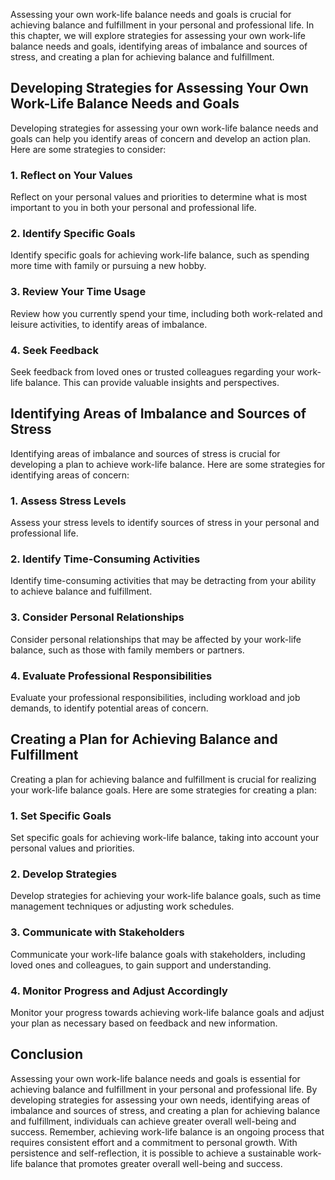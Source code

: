 
Assessing your own work-life balance needs and goals is crucial for achieving balance and fulfillment in your personal and professional life. In this chapter, we will explore strategies for assessing your own work-life balance needs and goals, identifying areas of imbalance and sources of stress, and creating a plan for achieving balance and fulfillment.

Developing Strategies for Assessing Your Own Work-Life Balance Needs and Goals
------------------------------------------------------------------------------

Developing strategies for assessing your own work-life balance needs and goals can help you identify areas of concern and develop an action plan. Here are some strategies to consider:

### 1. Reflect on Your Values

Reflect on your personal values and priorities to determine what is most important to you in both your personal and professional life.

### 2. Identify Specific Goals

Identify specific goals for achieving work-life balance, such as spending more time with family or pursuing a new hobby.

### 3. Review Your Time Usage

Review how you currently spend your time, including both work-related and leisure activities, to identify areas of imbalance.

### 4. Seek Feedback

Seek feedback from loved ones or trusted colleagues regarding your work-life balance. This can provide valuable insights and perspectives.

Identifying Areas of Imbalance and Sources of Stress
----------------------------------------------------

Identifying areas of imbalance and sources of stress is crucial for developing a plan to achieve work-life balance. Here are some strategies for identifying areas of concern:

### 1. Assess Stress Levels

Assess your stress levels to identify sources of stress in your personal and professional life.

### 2. Identify Time-Consuming Activities

Identify time-consuming activities that may be detracting from your ability to achieve balance and fulfillment.

### 3. Consider Personal Relationships

Consider personal relationships that may be affected by your work-life balance, such as those with family members or partners.

### 4. Evaluate Professional Responsibilities

Evaluate your professional responsibilities, including workload and job demands, to identify potential areas of concern.

Creating a Plan for Achieving Balance and Fulfillment
-----------------------------------------------------

Creating a plan for achieving balance and fulfillment is crucial for realizing your work-life balance goals. Here are some strategies for creating a plan:

### 1. Set Specific Goals

Set specific goals for achieving work-life balance, taking into account your personal values and priorities.

### 2. Develop Strategies

Develop strategies for achieving your work-life balance goals, such as time management techniques or adjusting work schedules.

### 3. Communicate with Stakeholders

Communicate your work-life balance goals with stakeholders, including loved ones and colleagues, to gain support and understanding.

### 4. Monitor Progress and Adjust Accordingly

Monitor your progress towards achieving work-life balance goals and adjust your plan as necessary based on feedback and new information.

Conclusion
----------

Assessing your own work-life balance needs and goals is essential for achieving balance and fulfillment in your personal and professional life. By developing strategies for assessing your own needs, identifying areas of imbalance and sources of stress, and creating a plan for achieving balance and fulfillment, individuals can achieve greater overall well-being and success. Remember, achieving work-life balance is an ongoing process that requires consistent effort and a commitment to personal growth. With persistence and self-reflection, it is possible to achieve a sustainable work-life balance that promotes greater overall well-being and success.
